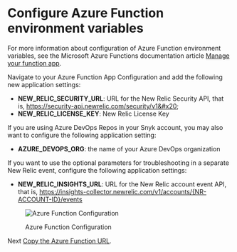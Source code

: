 # Configure Azure Function environment variables

For more information about configuration of Azure Function environment variables, see the Microsoft Azure Functions documentation article [Manage your function app](https://learn.microsoft.com/en-us/azure/azure-functions/functions-how-to-use-azure-function-app-settings?tabs=portal).

Navigate to your Azure Function App Configuration and add the following new application settings:

* **NEW\_RELIC\_SECURITY\_URL**: URL for the New Relic Security API, that is, https://security-api.newrelic.com/security/v1&#x20;
* **NEW\_RELIC\_LICENSE\_KEY**: New Relic License Key

If you are using Azure DevOps Repos in your Snyk account, you may also want to configure the following application setting:

* **AZURE\_DEVOPS\_ORG**: the name of your Azure DevOps organization

If you want to use the optional parameters for troubleshooting in a separate New Relic event, configure the following application settings:

* **NEW\_RELIC\_INSIGHTS\_URL**: URL for the New Relic account event API, that is, https://insights-collector.newrelic.com/v1/accounts/{NR-ACCOUNT-ID}/events

<figure><img src="../../../.gitbook/assets/azure-function-configuration.png" alt="Azure Function Configuration"><figcaption><p>Azure Function Configuration</p></figcaption></figure>

Next [Copy the Azure Function URL](copy-the-azure-function-url.md).
